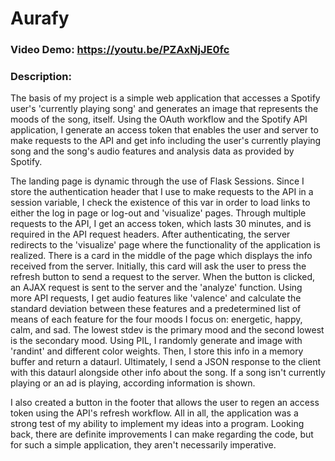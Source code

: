 # Aurafy

### Video Demo: https://youtu.be/PZAxNjJE0fc

### Description:

The basis of my project is a simple web application that accesses a Spotify user's 'currently playing song' and generates an image that represents the moods of the song, itself. Using the OAuth workflow and the Spotify API application, I generate an access token that enables the user and server to make requests to the API and get info including the user's currently playing song and the song's audio features and analysis data as provided by Spotify.

The landing page is dynamic through the use of Flask Sessions. Since I store the authentication header that I use to make requests to the API in a session variable, I check the existence of this var in order to load links to either the log in page or log-out and 'visualize' pages. Through multiple requests to the API, I get an access token, which lasts 30 minutes, and is required in the API request headers. After authenticating, the server redirects to the 'visualize' page where the functionality of the application is realized. There is a card in the middle of the page which displays the info received from the server. Initially, this card will ask the user to press the refresh button to send a request to the server. When the button is clicked, an AJAX request is sent to the server and the 'analyze' function. Using more API requests, I get audio features like 'valence' and calculate the standard deviation between these features and a predetermined list of means of each feature for the four moods I focus on: energetic, happy, calm, and sad. The lowest stdev is the primary mood and the second lowest is the secondary mood. Using PIL, I randomly generate and image with 'randint' and different color weights. Then, I store this info in a memory buffer and return a dataurl. Ultimately, I send a JSON response to the client with this dataurl alongside other info about the song. If a song isn't currently playing or an ad is playing, according information is shown.

I also created a button in the footer that allows the user to regen an access token using the API's refresh workflow. All in all, the application was a strong test of my ability to implement my ideas into a program. Looking back, there are definite improvements I can make regarding the code, but for such a simple application, they aren't necessarily imperative.


